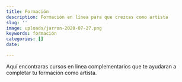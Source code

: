 ```yaml
---
title: Formación
description: Formación en línea para que crezcas como artista
slug: ''
image: uploads/jarron-2020-07-27.png
keywords: formación
categories: []
date: 

---
```

Aquí encontraras cursos en linea complementarios que te ayudaran a completar tu formación como artista.